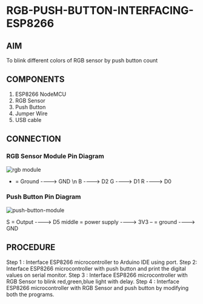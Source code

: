 # RGB-PUSH-BUTTON-INTERFACING-ESP8266

## AIM
To blink different colors of RGB sensor by push button count


## COMPONENTS
1.	ESP8266 NodeMCU
2.	RGB Sensor
3.	Push Button
4.	Jumper Wire
5.	USB cable


## CONNECTION

### RGB Sensor Module Pin Diagram

![rgb module](https://github.com/JubyJohn/RGB-PUSH-BUTTON-INTERFACING-ESP8266/assets/81866407/7bae2dd7-9795-493a-9625-d78daa90552b)
 

- = Ground  ---->  GND
       \n B   ---->  D2
        G   ---->  D1
        R   ---->  D0

### Push Button Pin Diagram

![push-button-module](https://github.com/JubyJohn/RGB-PUSH-BUTTON-INTERFACING-ESP8266/assets/81866407/b68e81e9-fb72-4a2a-a38b-9a1450fa35b7)

 
S = Output     ---->  D5
middle  = power supply  ---->  3V3
–  = ground          ---->  GND


## PROCEDURE
Step 1 : Interface ESP8266 microcontroller to Arduino IDE using port.
Step 2: Interface ESP8266 microcontroller with push button and print the digital values on serial monitor.
Step 3 : Interface ESP8266 microcontroller with RGB Sensor to blink red,green,blue light with delay.
Step 4 : Interface ESP8266 microcontroller with RGB Sensor and push button by modifying both the programs.


